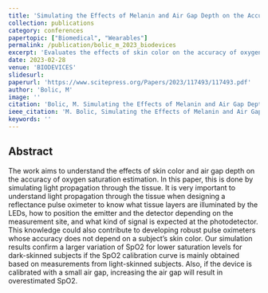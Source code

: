 ```yaml
---
title: 'Simulating the Effects of Melanin and Air Gap Depth on the Accuracy of Reflectance Pulse Oximeters'
collection: publications
category: conferences
papertopic: ["Biomedical", "Wearables"]
permalink: /publication/bolic_m_2023_biodevices
excerpt: 'Evaluates the effects of skin color on the accuracy of oxygen saturation estimates.'
date: 2023-02-28
venue: 'BIODEVICES'
slidesurl:
paperurl: 'https://www.scitepress.org/Papers/2023/117493/117493.pdf'
author: 'Bolic, M'
image: ''
citation: 'Bolic, M. Simulating the Effects of Melanin and Air Gap Depth on the Accuracy of Reflectance Pulse Oximeters. In Proceedings of the 16th International Joint Conference on Biomedical Engineering Systems and Technologies (BIOSTEC 2023) - Volume 1: BIODEVICES, pages 64-71 ISBN: 978-989-758-631-6; ISSN: 2184-4305.'
ieee_citation: 'M. Bolic, Simulating the Effects of Melanin and Air Gap Depth on the Accuracy of Reflectance Pulse Oximeters, BIODEVICES, pp. 64--71, 2023.'
keywords: ''
---
```


## Abstract

The work aims to understand the effects of skin color and air gap depth on the accuracy of oxygen saturation
estimation. In this paper, this is done by simulating light propagation through the tissue. It is very important to understand light propagation through the tissue when designing a reflectance pulse oximeter to know what tissue layers are illuminated by the LEDs, how to position the emitter and the detector depending on the
measurement site, and what kind of signal is expected at the photodetector. This knowledge could also
contribute to developing robust pulse oximeters whose accuracy does not depend on a subject’s skin color.
Our simulation results confirm a larger variation of SpO2 for lower saturation levels for dark-skinned subjects if the SpO2 calibration curve is mainly obtained based on measurements from light-skinned subjects. Also, if the device is calibrated with a small air gap, increasing the air gap will result in overestimated SpO2.
